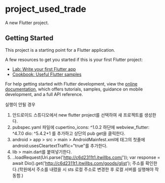 # project_used_trade

A new Flutter project.

## Getting Started

This project is a starting point for a Flutter application.

A few resources to get you started if this is your first Flutter project:

- [Lab: Write your first Flutter app](https://docs.flutter.dev/get-started/codelab)
- [Cookbook: Useful Flutter samples](https://docs.flutter.dev/cookbook)

For help getting started with Flutter development, view the
[online documentation](https://docs.flutter.dev/), which offers tutorials,
samples, guidance on mobile development, and a full API reference.

실행이 안될 경우
1. 안드로이드 스튜디오에서 new flutter project를 선택하여 새 프로젝트를 생성한다.
2. pubspec.yaml 파일에 cupertino_icons: ^1.0.2 하단에
   webview_flutter: ^4.7.0
   dio: ^5.4.2+1
   를 추가하고 상단의 pub get을 클릭한다.
4. android > app > src > main > AndroidMainfest.xml에 <application> 태그의 첫줄에 android:usesCleartextTraffic="true"를 추가한다.
5. lib > main.dart를 붙여넣기한다.
6. ..loadRequest(Uri.parse('http://c6d2311t1.itwillbs.com/'));
   var response = await Dio().get('http://c6d2311t1.itwillbs.com/goods/glist');
   주소를 확인한다.(학원에서 주소를 내렸을 시 sts 로컬 주소로 변경한 후 로컬 서버를 실행해야 작동함.)
